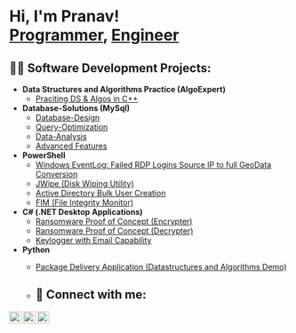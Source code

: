 <h1>Hi, I'm Pranav! <br/><a href="https://github.com/pranav0440">Programmer</a>, <a href="https://www.linkedin.com/in/pranav-ghorpade-4a9913293/">Engineer</a></h1>

<h2>👨‍💻 Software Development Projects:</h2>

- <b>Data Structures and Algorithms Practice (AlgoExpert)</b>
  - [Praciting DS & Algos in C++](https://github.com/pranav0440/DSA-in-C-)
- <b>Database-Solutions (MySql)</b>
  - [Database-Design](https://github.com/pranav0440/Database-Solutions/blob/main/Database-Design)
  - [Query-Optimization](https://github.com/pranav0440/Database-Solutions/blob/main/Query-Optimization)
  - [Data-Analysis](https://github.com/pranav0440/Database-Solutions/blob/main/Data-Analysis)
  - [Advanced Features](https://github.com/pranav0440/Database-Solutions/blob/main/Advanced-Features) 
- <b>PowerShell</b>
  - [Windows EventLog: Failed RDP Logins Source IP to full GeoData Conversion]()
  - [JWipe (Disk Wiping Utility)]()
  - [Active Directory Bulk User Creation]()
  - [FIM (File Integrity Monitor)]()
- <b>C# (.NET Desktop Applications)</b>
  - [Ransomware Proof of Concept (Encrypter)]()
  - [Ransomware Proof of Concept (Decrypter)]()
  - [Keylogger with Email Capability]()
- <b>Python</b>
  - [Package Delivery Application (Datastructures and Algorithms Demo)]()
 
  - <h2> 🤳 Connect with me:</h2>
[<img align="left" alt="JoshMadakor | Twitter" width="22px" src="https://cdn.jsdelivr.net/npm/simple-icons@v3/icons/twitter.svg" />][twitter]
[<img align="left" alt="JoshMadakor | LinkedIn" width="22px" src="https://cdn.jsdelivr.net/npm/simple-icons@v3/icons/linkedin.svg" />][linkedin]
[<img align="left" alt="JoshMadakor | Instagram" width="22px" src="https://cdn.jsdelivr.net/npm/simple-icons@v3/icons/instagram.svg" />][instagram]

[twitter]: https://x.com/pranav_0440
[instagram]: https://www.instagram.com/pranav_0440/
[linkedin]: https://www.linkedin.com/in/pranav-ghorpade-4a9913293/

<!--
**pranav0440/pranav0440** is a ✨ _special_ ✨ repository because its `README.md` (this file) appears on your GitHub profile.

Here are some ideas to get you started:

- 🔭 I’m currently working on ...
- 🌱 I’m currently learning ...
- 👯 I’m looking to collaborate on ...
- 🤔 I’m looking for help with ...
- 💬 Ask me about ...
- 📫 How to reach me: ...
- 😄 Pronouns: ...
- ⚡ Fun fact: ...
-->
